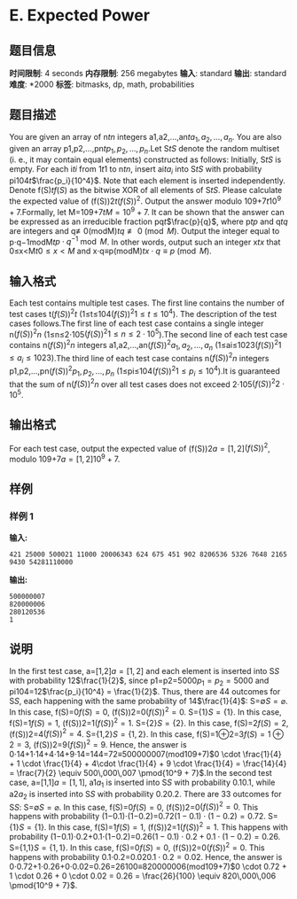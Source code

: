 # E. Expected Power

## 题目信息

**时间限制**: 4 seconds
**内存限制**: 256 megabytes
**输入**: standard
**输出**: standard
**难度**: *2000
**标签**: bitmasks, dp, math, probabilities

## 题目描述

You are given an array of n$t$$n$ integers a1,a2,…,an$t$$a_1,a_2,\ldots,a_n$. You are also given an array p1,p2,…,pn$t$$p_1, p_2, \ldots, p_n$.Let S$t$$S$ denote the random multiset (i. e., it may contain equal elements) constructed as follows: Initially, S$t$$S$ is empty. For each i$t$$i$ from 1$t$$1$ to n$t$$n$, insert ai$t$$a_i$ into S$t$$S$ with probability pi104$t$$\frac{p_i}{10^4}$. Note that each element is inserted independently. Denote f(S)$t$$f(S)$ as the bitwise XOR of all elements of S$t$$S$. Please calculate the expected value of (f(S))2$t$$(f(S))^2$. Output the answer modulo 109+7$t$$10^9 + 7$.Formally, let M=109+7$t$$M = 10^9 + 7$. It can be shown that the answer can be expressed as an irreducible fraction pq$t$$\frac{p}{q}$, where p$t$$p$ and q$t$$q$ are integers and q≢0(modM)$t$$q \not \equiv 0 \pmod{M}$. Output the integer equal to p⋅q−1modM$t$$p \cdot q^{-1} \bmod M$. In other words, output such an integer x$t$$x$ that 0≤x<M$t$$0 \le x < M$ and x⋅q≡p(modM)$t$$x \cdot q \equiv p \pmod{M}$.

## 输入格式

Each test contains multiple test cases. The first line contains the number of test cases t$(f(S))^2$$t$ (1≤t≤104$(f(S))^2$$1 \le t \le 10^4$). The description of the test cases follows.The first line of each test case contains a single integer n$(f(S))^2$$n$ (1≤n≤2⋅105$(f(S))^2$$1 \le n \le 2 \cdot 10^5$).The second line of each test case contains n$(f(S))^2$$n$ integers a1,a2,…,an$(f(S))^2$$a_1,a_2,\ldots,a_n$ (1≤ai≤1023$(f(S))^2$$1 \le a_i \le 1023$).The third line of each test case contains n$(f(S))^2$$n$ integers p1,p2,…,pn$(f(S))^2$$p_1,p_2,\ldots,p_n$ (1≤pi≤104$(f(S))^2$$1 \le p_i \le 10^4$).It is guaranteed that the sum of n$(f(S))^2$$n$ over all test cases does not exceed 2⋅105$(f(S))^2$$2 \cdot 10^5$.

## 输出格式

For each test case, output the expected value of (f(S))2$a = [1, 2]$$(f(S))^2$, modulo 109+7$a = [1, 2]$$10^9 + 7$.

## 样例

### 样例 1

**输入:**
```
421 25000 500021 11000 20006343 624 675 451 902 8206536 5326 7648 2165 9430 54281110000
```

**输出:**
```
500000007
820000006
280120536
1
```

## 说明

In the first test case, a=[1,2]$a = [1, 2]$ and each element is inserted into S$S$ with probability 12$\frac{1}{2}$, since p1=p2=5000$p_1 = p_2 = 5000$ and pi104=12$\frac{p_i}{10^4} = \frac{1}{2}$. Thus, there are 4$4$ outcomes for S$S$, each happening with the same probability of 14$\frac{1}{4}$: S=∅$S = \varnothing$. In this case, f(S)=0$f(S) = 0$, (f(S))2=0$(f(S))^2 = 0$. S={1}$S = \{1\}$. In this case, f(S)=1$f(S) = 1$, (f(S))2=1$(f(S))^2 = 1$. S={2}$S = \{2\}$. In this case, f(S)=2$f(S) = 2$, (f(S))2=4$(f(S))^2 = 4$. S={1,2}$S = \{1,2\}$. In this case, f(S)=1⊕2=3$f(S) = 1 \oplus 2 = 3$, (f(S))2=9$(f(S))^2 = 9$. Hence, the answer is 0⋅14+1⋅14+4⋅14+9⋅14=144=72≡500000007(mod109+7)$0 \cdot \frac{1}{4} + 1 \cdot \frac{1}{4} + 4\cdot \frac{1}{4} + 9 \cdot \frac{1}{4} = \frac{14}{4} = \frac{7}{2} \equiv 500\,000\,007 \pmod{10^9 + 7}$.In the second test case, a=[1,1]$a = [1, 1]$, a1$a_1$ is inserted into S$S$ with probability 0.1$0.1$, while a2$a_2$ is inserted into S$S$ with probability 0.2$0.2$. There are 3$3$ outcomes for S$S$: S=∅$S = \varnothing$. In this case, f(S)=0$f(S) = 0$, (f(S))2=0$(f(S))^2 = 0$. This happens with probability (1−0.1)⋅(1−0.2)=0.72$(1-0.1) \cdot (1-0.2) = 0.72$. S={1}$S = \{1\}$. In this case, f(S)=1$f(S) = 1$, (f(S))2=1$(f(S))^2 = 1$. This happens with probability (1−0.1)⋅0.2+0.1⋅(1−0.2)=0.26$(1-0.1) \cdot 0.2 + 0.1 \cdot (1-0.2) = 0.26$. S={1,1}$S = \{1, 1\}$. In this case, f(S)=0$f(S) = 0$, (f(S))2=0$(f(S))^2 = 0$. This happens with probability 0.1⋅0.2=0.02$0.1 \cdot 0.2 = 0.02$. Hence, the answer is 0⋅0.72+1⋅0.26+0⋅0.02=0.26=26100≡820000006(mod109+7)$0 \cdot 0.72 + 1 \cdot 0.26 + 0 \cdot 0.02 = 0.26 = \frac{26}{100} \equiv 820\,000\,006 \pmod{10^9 + 7}$.
